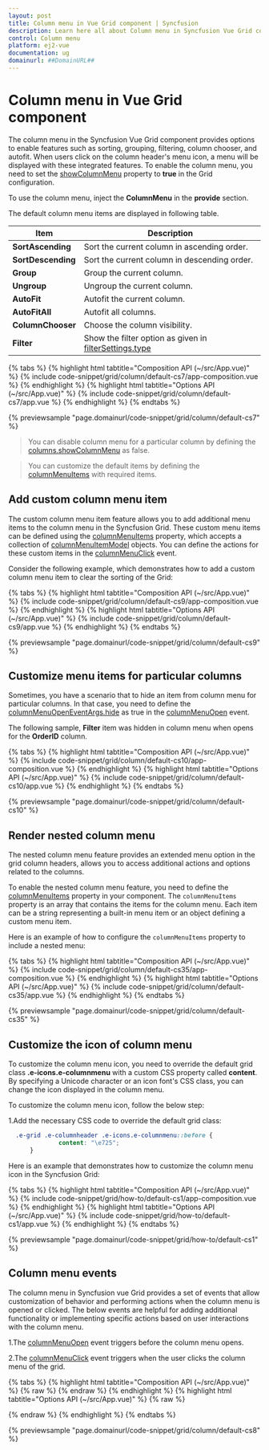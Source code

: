 ```yaml
---
layout: post
title: Column menu in Vue Grid component | Syncfusion
description: Learn here all about Column menu in Syncfusion Vue Grid component of Syncfusion Essential JS 2 and more.
control: Column menu 
platform: ej2-vue
documentation: ug
domainurl: ##DomainURL##
---
```


# Column menu in Vue Grid component

The column menu in the Syncfusion Vue Grid component provides options to enable features such as sorting, grouping, filtering, column chooser, and autofit. When users click on the column header's menu icon, a menu will be displayed with these integrated features. To enable the column menu, you need to set the [showColumnMenu](https://ej2.syncfusion.com/vue/documentation/api/grid/#showcolumnmenu) property to **true** in the Grid configuration.

To use the column menu, inject the **ColumnMenu** in the **provide** section.

The default column menu items are displayed in following table.

| Item               | Description                                                                                                                              |
| ------------------ | ---------------------------------------------------------------------------------------------------------------------------------------- |
| **SortAscending**  | Sort the current column in ascending order.                                                                                              |
| **SortDescending** | Sort the current column in descending order.                                                                                             |
| **Group**          | Group the current column.                                                                                                                |
| **Ungroup**        | Ungroup the current column.                                                                                                              |
| **AutoFit**        | Autofit the current column.                                                                                                              |
| **AutoFitAll**     | Autofit all columns.                                                                                                                     |
| **ColumnChooser**  | Choose the column visibility.                                                                                                            |
| **Filter**         | Show the filter option as given in [filterSettings.type](https://ej2.syncfusion.com/vue/documentation/api/grid/filterSettings/#type) |

{% tabs %}
{% highlight html tabtitle="Composition API (~/src/App.vue)" %}
{% include code-snippet/grid/column/default-cs7/app-composition.vue %}
{% endhighlight %}
{% highlight html tabtitle="Options API (~/src/App.vue)" %}
{% include code-snippet/grid/column/default-cs7/app.vue %}
{% endhighlight %}
{% endtabs %}
        
{% previewsample "page.domainurl/code-snippet/grid/column/default-cs7" %}

> You can disable column menu for a particular column by defining the [columns.showColumnMenu](https://ej2.syncfusion.com/vue/documentation/api/grid/column/#showcolumnmenu) as false.

> You can customize the default items by defining the [columnMenuItems](https://ej2.syncfusion.com/vue/documentation/api/grid/#columnmenuitems) with required items.

## Add custom column menu item

The custom column menu item feature allows you to add additional menu items to the column menu in the Syncfusion Grid. These custom menu items can be defined using the [columnMenuItems](https://ej2.syncfusion.com/vue/documentation/api/grid/#columnmenuitems) property, which accepts a collection of [columnMenuItemModel](https://ej2.syncfusion.com/vue/documentation/api/grid/columnMenuItemModel/) objects. You can define the actions for these custom items in the [columnMenuClick](https://ej2.syncfusion.com/vue/documentation/api/grid/#columnmenuclick) event.

Consider the following example, which demonstrates how to add a custom column menu item to clear the sorting of the Grid:

{% tabs %}
{% highlight html tabtitle="Composition API (~/src/App.vue)" %}
{% include code-snippet/grid/column/default-cs9/app-composition.vue %}
{% endhighlight %}
{% highlight html tabtitle="Options API (~/src/App.vue)" %}
{% include code-snippet/grid/column/default-cs9/app.vue %}
{% endhighlight %}
{% endtabs %}
        
{% previewsample "page.domainurl/code-snippet/grid/column/default-cs9" %}

## Customize menu items for particular columns

Sometimes, you have a scenario that to hide an item from column menu for particular columns. In that case, you need to define the [columnMenuOpenEventArgs.hide](https://ej2.syncfusion.com/vue/documentation/api/grid/columnMenuOpenEventArgs) as true in the [columnMenuOpen](https://ej2.syncfusion.com/vue/documentation/api/grid/#columnmenuopen) event.

The following sample, **Filter** item was hidden in column menu when opens for the **OrderID** column.

{% tabs %}
{% highlight html tabtitle="Composition API (~/src/App.vue)" %}
{% include code-snippet/grid/column/default-cs10/app-composition.vue %}
{% endhighlight %}
{% highlight html tabtitle="Options API (~/src/App.vue)" %}
{% include code-snippet/grid/column/default-cs10/app.vue %}
{% endhighlight %}
{% endtabs %}
        
{% previewsample "page.domainurl/code-snippet/grid/column/default-cs10" %}

## Render nested column menu

The nested column menu feature provides an extended menu option in the grid column headers, allows you to access additional actions and options related to the columns.

To enable the nested column menu feature, you need to define the [columnMenuItems](https://ej2.syncfusion.com/vue/documentation/api/grid/#columnmenuitems) property in your component. The `columnMenuItems` property is an array that contains the items for the column menu. Each item can be a string representing a built-in menu item or an object defining a custom menu item.

Here is an example of how to configure the `columnMenuItems` property to include a nested menu:

{% tabs %}
{% highlight html tabtitle="Composition API (~/src/App.vue)" %}
{% include code-snippet/grid/column/default-cs35/app-composition.vue %}
{% endhighlight %}
{% highlight html tabtitle="Options API (~/src/App.vue)" %}
{% include code-snippet/grid/column/default-cs35/app.vue %}
{% endhighlight %}
{% endtabs %}
        
{% previewsample "page.domainurl/code-snippet/grid/column/default-cs35" %}

## Customize the icon of column menu

To customize the column menu icon, you need to override the default grid class **.e-icons.e-columnmenu** with a custom CSS property called **content**. By specifying a Unicode character or an icon font's CSS class, you can change the icon displayed in the column menu.

To customize the column menu icon, follow the below step:

1.Add the necessary CSS code to override the default grid class:

```css
  .e-grid .e-columnheader .e-icons.e-columnmenu::before {
              content: "\e725";
      }
```

Here is an example that demonstrates how to customize the column menu icon in the Syncfusion Grid:


{% tabs %}
{% highlight html tabtitle="Composition API (~/src/App.vue)" %}
{% include code-snippet/grid/how-to/default-cs1/app-composition.vue %}
{% endhighlight %}
{% highlight html tabtitle="Options API (~/src/App.vue)" %}
{% include code-snippet/grid/how-to/default-cs1/app.vue %}
{% endhighlight %}
{% endtabs %}
        
{% previewsample "page.domainurl/code-snippet/grid/how-to/default-cs1" %}

## Column menu events

The column menu in Syncfusion vue Grid provides a set of events that allow customization of behavior and performing actions when the column menu is opened or clicked. The below events are helpful for adding additional functionality or implementing specific actions based on user interactions with the column menu.

1.The [columnMenuOpen](https://ej2.syncfusion.com/vue/documentation/api/grid/#columnmenuopen) event triggers before the column menu opens.

2.The [columnMenuClick](https://ej2.syncfusion.com/vue/documentation/api/grid/#columnmenuclick) event triggers when the user clicks the column menu of the grid.

{% tabs %}
{% highlight html tabtitle="Composition API (~/src/App.vue)" %}
{% raw %}
<template>
    <div id="app">
  <p style="color: red; text-align: center;" id="message">{{ message }}</p>
        <ejs-grid :dataSource="data" id="gridcomp" :allowPaging='true' :allowGrouping='true' :allowSorting='true' :showColumnMenu='true'
        :groupSettings='groupOptions' :allowFiltering='true' :filterSettings='filterSettings'
        :columnMenuClick='columnMenuClick' :columnMenuOpen='columnMenuOpen'>
            <e-columns>
                <e-column field='OrderID' headerText='Order ID' width='120' textAlign='Right'></e-column>
                <e-column field='Freight' headerText='Freight' format='C2' textAlign='Right' width='120'></e-column>
                <e-column field='ShippedDate' headerText='Shipped Date' width='130' format="yMd" textAlign='Right' type='date'></e-column>
                <e-column field='ShipCountry' headerText='Ship Country' :visible='false' width='150'></e-column>
                <e-column field='ShipCity' headerText='Ship City' width='150'></e-column>
            </e-columns>
        </ejs-grid>
    </div>
</template>
<script setup>
import { provide, ref} from "vue";
import { GridComponent as EjsGrid, ColumnDirective as EColumn, ColumnsDirective as EColumns, Group, Sort, Resize, ColumnMenu, Page,Filter } from "@syncfusion/ej2-vue-grids";
import { data } from './datasource.js';
      const groupOptions = { showGroupedColumn: true };
      const filterSettings = { type: "CheckBox" };
      var message = ref(null);
  provide('grid',  [Group, Sort, Resize, ColumnMenu, Page, Filter]);
      const columnMenuOpen = function(){
        message.value = 'columnMenuOpen event is Triggered';
      }
      const columnMenuClick = function(){
        message.value = 'columnMenuClick event is Triggered';
      }
</script>
<style>
@import "../node_modules/@syncfusion/ej2-base/styles/tailwind.css";
@import "../node_modules/@syncfusion/ej2-buttons/styles/tailwind.css";
@import "../node_modules/@syncfusion/ej2-calendars/styles/tailwind.css";
@import "../node_modules/@syncfusion/ej2-dropdowns/styles/tailwind.css";
@import "../node_modules/@syncfusion/ej2-inputs/styles/tailwind.css";
@import "../node_modules/@syncfusion/ej2-navigations/styles/tailwind.css";
@import "../node_modules/@syncfusion/ej2-popups/styles/tailwind.css";
@import "../node_modules/@syncfusion/ej2-splitbuttons/styles/tailwind.css";
@import "../node_modules/@syncfusion/ej2-vue-grids/styles/tailwind.css";
</style>
{% endraw %}
{% endhighlight %}
{% highlight html tabtitle="Options API (~/src/App.vue)" %}
{% raw %}
<template>
    <div id="app">
  <p style="color: red; text-align: center;" id="message">{{ message }}</p>
        <ejs-grid :dataSource="data" id="gridcomp" :allowPaging='true' :allowGrouping='true' :allowSorting='true' :showColumnMenu='true'
        :groupSettings='groupOptions' :allowFiltering='true' :filterSettings='filterSettings'
        :columnMenuClick='columnMenuClick' :columnMenuOpen='columnMenuOpen'>
            <e-columns>
                <e-column field='OrderID' headerText='Order ID' width='120' textAlign='Right'></e-column>
                <e-column field='Freight' headerText='Freight' format='C2' textAlign='Right' width='120'></e-column>
                <e-column field='ShippedDate' headerText='Shipped Date' width='130' format="yMd" textAlign='Right' type='date'></e-column>
                <e-column field='ShipCountry' headerText='Ship Country' :visible='false' width='150'></e-column>
                <e-column field='ShipCity' headerText='Ship City' width='150'></e-column>
            </e-columns>
        </ejs-grid>
    </div>
</template>
<script>

import { GridComponent, ColumnsDirective, ColumnDirective, Group, Sort, Resize, ColumnMenu, Page,Filter } from "@syncfusion/ej2-vue-grids";
import { data } from './datasource.js';
export default {
name: "App",
components: {
"ejs-grid":GridComponent,
"e-columns":ColumnsDirective,
"e-column":ColumnDirective
},
  data() {
    return {
      data: data,
      groupOptions: { showGroupedColumn: true },
      filterSettings: { type: "CheckBox" },
      message:''
    };
  },
  provide: {
      grid: [Group, Sort, Resize, ColumnMenu, Page, Filter]
  },
  methods: {
      columnMenuOpen: function(){
        this.message = 'columnMenuOpen event is Triggered';
      },
      columnMenuClick: function(){
        this.message = 'columnMenuClick event is Triggered';
      }
  }
}
</script>
<style>
@import "../node_modules/@syncfusion/ej2-base/styles/tailwind.css";
@import "../node_modules/@syncfusion/ej2-buttons/styles/tailwind.css";
@import "../node_modules/@syncfusion/ej2-calendars/styles/tailwind.css";
@import "../node_modules/@syncfusion/ej2-dropdowns/styles/tailwind.css";
@import "../node_modules/@syncfusion/ej2-inputs/styles/tailwind.css";
@import "../node_modules/@syncfusion/ej2-navigations/styles/tailwind.css";
@import "../node_modules/@syncfusion/ej2-popups/styles/tailwind.css";
@import "../node_modules/@syncfusion/ej2-splitbuttons/styles/tailwind.css";
@import "../node_modules/@syncfusion/ej2-vue-grids/styles/tailwind.css";
</style>
{% endraw %}
{% endhighlight %}
{% endtabs %}
        
{% previewsample "page.domainurl/code-snippet/grid/column/default-cs8" %}